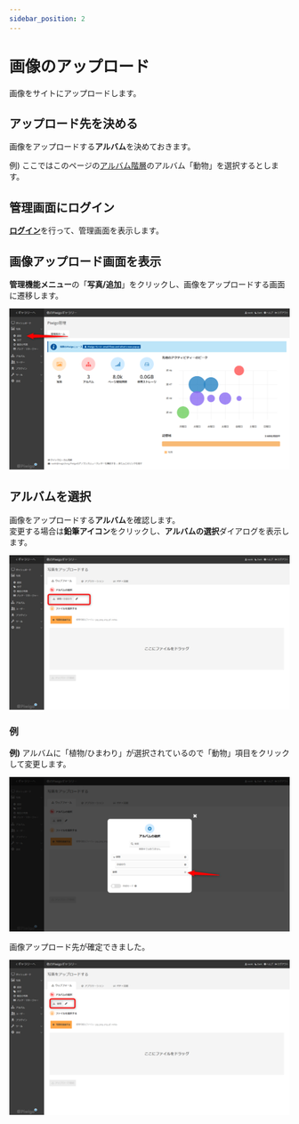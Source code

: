 ```yaml
---
sidebar_position: 2
---
```


# 画像のアップロード

画像をサイトにアップロードします。

## アップロード先を決める

画像をアップロードする**アルバム**を決めておきます。

例) ここではこのページの[アルバム階層](http://localhost:3000/piwigo-doc/docs/intro#%E3%82%A2%E3%83%AB%E3%83%90%E3%83%A0)のアルバム「動物」を選択するとします。

## 管理画面にログイン

[**ログイン**](/docs/tutorial-basics/login-logout.md)を行って、管理画面を表示します。

## 画像アップロード画面を表示

**管理機能メニュー**の「**写真/追加**」をクリックし、画像をアップロードする画面に遷移します。

![画像アップロードの選択](/img/select_album0.png)

## アルバムを選択

画像をアップロードする**アルバム**を確認します。  
変更する場合は**鉛筆アイコン**をクリックし、**アルバムの選択**ダイアログを表示します。

![アップロード画面](/img/select_album1.png)

### 例
**例)** アルバムに「植物/ひまわり」が選択されているので「動物」項目をクリックして変更します。

![アルバム選択画面](/img/select_album2.png)

画像アップロード先が確定できました。

![画像アップロードの選択](/img/select_album3.png)